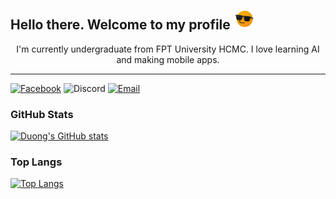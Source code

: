 <p align="center"><h2>Hello there. Welcome to my profile <img src="./cool.gif" width="35px"></h2> </p>
<p align="center">I'm currently undergraduate from FPT University HCMC. I love learning AI and making mobile apps.</p>
<hr/>

[![Facebook](https://img.shields.io/badge/fb-duonggg.ne-5074be?style=flat&logo=facebook&logoColor=white&labelColor=4267B2)](https://www.facebook.com/duonggg.ne/)   ![Discord](https://img.shields.io/badge/Discord-duongtranthanh%239130-707bf4?style=flat&logo=discord&logoColor=white&labelColor=5865F2)   [![Email](https://img.shields.io/badge/email-duongdayne1909@gmail.com-EA4335?style=flat&logo=gmail&logoColor=white&labelColor=BB001B)](mailto:duongdayne1909@gmail.com)

### GitHub Stats
[![Duong's GitHub stats](https://github-readme-stats.vercel.app/api?username=duongttr)](#)
### Top Langs
[![Top Langs](https://github-readme-stats.vercel.app/api/top-langs/?username=duongttr)](#)
